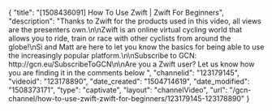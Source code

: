 {
    "title": "[1508436091] How To Use Zwift | Zwift For Beginners",
    "description": "Thanks to Zwift for the products used in this video, all views are the presenters own.\n\nZwift is an online virtual cycling world that allows you to ride, train or race with other cyclists from around the globe!\nSi and Matt are here to let you know the basics for being able to use the increasingly popular platform.\n\nSubscribe to GCN: http:\/\/gcn.eu\/SubscribeToGCN\n\nAre you a Zwift user? Let us know how you are finding it in the comments below ",
    "channelid": "123179145",
    "videoid": "123178890",
    "date_created": "1504714619",
    "date_modified": "1508373171",
    "type": "captivate",
    "layout": "channelVideo",
    "url": "\/gcn-channel\/how-to-use-zwift-zwift-for-beginners\/123179145-123178890"
}